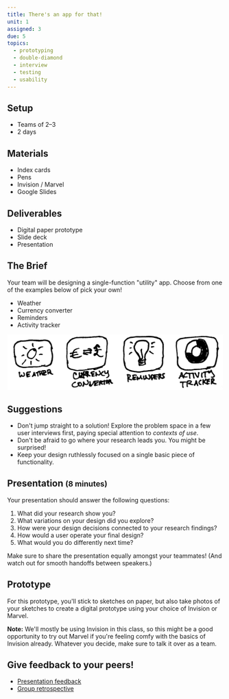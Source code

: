 ```yaml
---
title: There's an app for that!
unit: 1
assigned: 3
due: 5
topics:
  - prototyping
  - double-diamond
  - interview
  - testing
  - usability
---
```


Setup
-----

- Teams of 2–3
- 2 days


Materials
---------

- Index cards
- Pens
- Invision / Marvel
- Google Slides


Deliverables
------------

- Digital paper prototype
- Slide deck
- Presentation


The Brief
---------

Your team will be designing a single-function "utility" app. Choose from one of the examples below of pick your own!

- Weather
- Currency converter
- Reminders
- Activity tracker

<img class="illo" src="/assets/images/utility-apps.png" alt="Example utility apps: weather, currency converter, reminders, activity tracker" />


Suggestions
-----------

- Don't jump straight to a solution! Explore the problem space in a few user interviews first, paying special attention to *contexts of use*.
- Don't be afraid to go where your research leads you. You might be surprised!
- Keep your design ruthlessly focused on a single basic piece of functionality.


Presentation <small>(8 minutes)</small>
------------

Your presentation should answer the following questions:

1. What did your research show you?
2. What variations on your design did you explore?
3. How were your design decisions connected to your research findings?
4. How would a user operate your final design?
5. What would you do differently next time?

Make sure to share the presentation equally amongst your teammates! (And watch out for smooth handoffs between speakers.)


Prototype
---------

For this prototype, you'll stick to sketches on paper, but also take photos of your sketches to create a digital prototype using your choice of Invision or Marvel.

**Note:** We'll mostly be using Invision in this class, so this might be a good opportunity to try out Marvel if you're feeling comfy with the basics of Invision already. Whatever you decide, make sure to talk it over as a team.


Give feedback to your peers!
---------------------------

- [Presentation feedback](https://drive.google.com/drive/folders/181fXD0BL0QouVk5wgGtw5qI-6IRa1t8s)
- [Group retrospective](https://drive.google.com/drive/folders/1eiRycXa8aemdAaO5EdoB3dAtm2Ty3auF)
